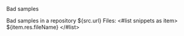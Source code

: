 Bad samples

Bad samples in a repository ${src.url}
Files:
<#list snippets as item>
    ${item.res.fileName}
</#list>